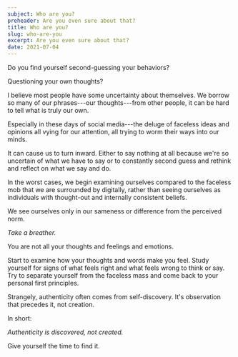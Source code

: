 ```yaml
---
subject: Who are you?
preheader: Are you even sure about that?
title: Who are you?
slug: who-are-you
excerpt: Are you even sure about that?
date: 2021-07-04
---
```


Do you find yourself second-guessing your behaviors?

Questioning your own thoughts?

I believe most people have some uncertainty about themselves. We borrow so many of our phrases---our thoughts---from other people, it can be hard to tell what is truly our own.

Especially in these days of social media---the deluge of faceless ideas and opinions all vying for our attention, all trying to worm their ways into our minds.

It can cause us to turn inward. Either to say nothing at all because we're so uncertain of what we have to say or to constantly second guess and rethink and reflect on what we say and do.

In the worst cases, we begin examining ourselves compared to the faceless mob that we are surrounded by digitally, rather than seeing ourselves as individuals with thought-out and internally consistent beliefs.

We see ourselves only in our sameness or difference from the perceived norm.

*Take a breather.*

You are not all your thoughts and feelings and emotions.

Start to examine how your thoughts and words make you feel. Study yourself for signs of what feels right and what feels wrong to think or say. Try to separate yourself from the faceless mass and come back to your personal first principles.

Strangely, authenticity often comes from self-discovery. It's observation that precedes it, not creation.

In short:

*Authenticity is discovered, not created.*

Give yourself the time to find it.

<!-- \- CJR -->

<!-- <br> -->

<!-- --- -->

<!-- **Recent Posts:** -->

<!-- - [Too Self-Aware?](https://www.connorjrobbins.com/blog/too-self-aware?utm_source=newsletter&utm_medium=email&utm_campaign=2021-07-04)   -->
<!-- As much as you focus on who you want to be, you ought to remember the good things about who you already are. -->
<!-- - [The Two Aspects](https://www.connorjrobbins.com/the-two-aspects?utm_source=newsletter&utm_medium=email&utm_campaign=2021-07-04)   -->
<!-- There are two aspects to every moment: Decision and presence. Master them. -->
<!-- - [Ask for Happiness](https://www.connorjrobbins.com/blog/ask-for-happiness?utm_source=newsletter&utm_medium=email&utm_campaign=2021-07-04)   -->
<!-- People give up on a lot of happiness by not being honest about what they want. Or by being too afraid to ask for it. -->

<!-- --- -->

<!-- P.S. If you want to start a conversation about any of these topics, feel free to reply to this email directly. Your response will land in my inbox. -->

<!-- --- -->

